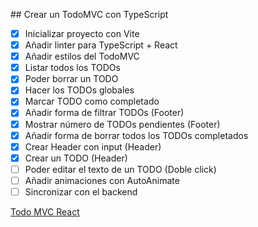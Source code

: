 ## Crear un TodoMVC con TypeScript

- [x] Inicializar proyecto con Vite
- [x] Añadir linter para TypeScript + React
- [x] Añadir estilos del TodoMVC
- [x] Listar todos los TODOs
- [x] Poder borrar un TODO
- [x] Hacer los TODOs globales
- [x] Marcar TODO como completado
- [x] Añadir forma de filtrar TODOs (Footer)
- [x] Mostrar número de TODOs pendientes (Footer)
- [x] Añadir forma de borrar todos los TODOs completados
- [x] Crear Header con input (Header)
- [x] Crear un TODO (Header)
- [ ] Poder editar el texto de un TODO (Doble click)
- [ ] Añadir animaciones con AutoAnimate
- [ ] Sincronizar con el backend

[Todo MVC React](https://todomvc.com/examples/react/dist/)

